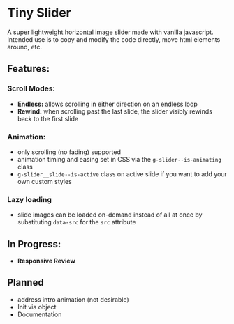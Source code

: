 # Tiny Slider

A super lightweight horizontal image slider made with vanilla javascript. 
Intended use is to copy and modify the code directly, move html elements around, etc.



## Features:

### Scroll Modes:
 - **Endless:** allows scrolling in either direction on an endless loop
 - **Rewind:** when scrolling past the last slide, the slider visibly rewinds back to the first slide
 
### Animation:
 - only scrolling (no fading) supported
 - animation timing and easing set in CSS via the `g-slider--is-animating` class
 - `g-slider__slide--is-active` class on active slide if you want to add your own custom styles


### Lazy loading
 - slide images can be loaded on-demand instead of all at once by substituting `data-src` for the `src` attribute


## In Progress:
 - **Responsive Review** 


## Planned
 - address intro animation (not desirable)
 - Init via object
 - Documentation
